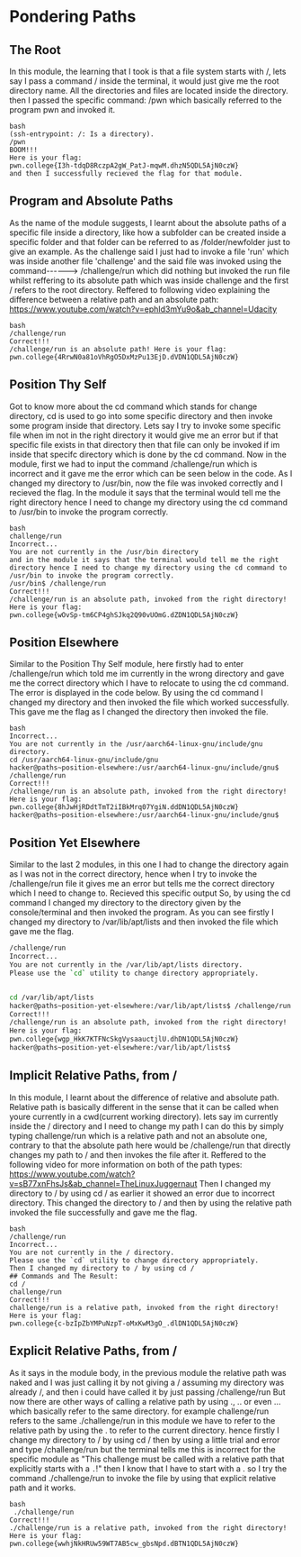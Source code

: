 # Pondering Paths
## The Root
In this module, the learning that I took is that a file system starts with /, lets say I pass a command / inside the terminal, it would just give me the root directory name.
All the directories and files are located inside the directory.
then I passed the specific command: /pwn which basically referred to the program pwn and invoked it.
~~~
bash
(ssh-entrypoint: /: Is a directory).
/pwn
BOOM!!!
Here is your flag:
pwn.college{I3h-tdqD8RczpA2gW_PatJ-mqwM.dhzN5QDL5AjN0czW}
and then I successfully recieved the flag for that module.
~~~

## Program and Absolute Paths
As the name of the module suggests, I learnt about the absolute paths of a specific file inside a directory, like how a subfolder can be created inside a specific folder and that folder can be referred to as /folder/newfolder just to give an example.
As the challenge said I just had to invoke a file 'run' which was inside another file 'challenge' and the said file was invoked using the command------> /challenge/run which did nothing but invoked the run file whilst reffering to its absolute path which was inside challenge and the first / refers to the root directory.
Reffered to following video explaining the difference between a relative path and an absolute path: https://www.youtube.com/watch?v=ephId3mYu9o&ab_channel=Udacity
~~~
bash
/challenge/run
Correct!!!
/challenge/run is an absolute path! Here is your flag:
pwn.college{4RrwN0a81oVhRgO5DxMzPu13EjD.dVDN1QDL5AjN0czW}
~~~

## Position Thy Self
Got to know more about the cd command which stands for change directory, cd is used to go into some specific directory and then invoke some program inside that directory.
Lets say I try to invoke some specific file when im not in the right directory it would give me an error but if that specific file exists in that directory then that file can only be invoked if im inside that specifc directory which is done by the cd command.
Now in the module, first we had to input the command /challenge/run which is incorrect and it gave me the error which can be seen below in the code. 
As I changed my directory to /usr/bin, now the file was invoked correctly and I recieved the flag.
In the module it says that the terminal would tell me the right directory hence I need to change my directory using the cd command to /usr/bin to invoke the program correctly.
~~~
bash
challenge/run
Incorrect...
You are not currently in the /usr/bin directory
and in the module it says that the terminal would tell me the right directory hence I need to change my directory using the cd command to /usr/bin to invoke the program correctly.
/usr/bin$ /challenge/run
Correct!!!
/challenge/run is an absolute path, invoked from the right directory!
Here is your flag:
pwn.college{wOvSp-tm6CP4ghSJkq2Q90vUOmG.dZDN1QDL5AjN0czW}
~~~


## Position Elsewhere
Similar to the Position Thy Self module, here firstly had to enter /challenge/run which told me im currently in the wrong directory and gave me the correct directory which I have to relocate to using the cd command.
The error is displayed in the code below. By using the cd command I changed my directory and then invoked the file which worked successfully.
This gave me the flag as I changed the directory then invoked the file.
~~~
bash
Incorrect...
You are not currently in the /usr/aarch64-linux-gnu/include/gnu directory.
cd /usr/aarch64-linux-gnu/include/gnu
hacker@paths~position-elsewhere:/usr/aarch64-linux-gnu/include/gnu$ /challenge/run
Correct!!!
/challenge/run is an absolute path, invoked from the right directory!
Here is your flag:
pwn.college{8hJwHjRDdtTmT2iIBkMrq07YgiN.ddDN1QDL5AjN0czW}
hacker@paths~position-elsewhere:/usr/aarch64-linux-gnu/include/gnu$
~~~

## Position Yet Elsewhere
Similar to the last 2 modules, in this one I had to change the directory again as I was not in the correct directory, hence when I try to invoke the /challenge/run file it gives me an error but tells me the correct directory which I need to change to.
Recieved this specific output
So, by using the cd command I changed my directory to the directory given by the console/terminal and then invoked the program.
As you can see firstly I changed my directory to /var/lib/apt/lists and then invoked the file which gave me the flag.
~~~bash
/challenge/run
Incorrect...
You are not currently in the /var/lib/apt/lists directory.
Please use the `cd` utility to change directory appropriately.


cd /var/lib/apt/lists
hacker@paths~position-yet-elsewhere:/var/lib/apt/lists$ /challenge/run
Correct!!!
/challenge/run is an absolute path, invoked from the right directory!
Here is your flag:
pwn.college{wgp_HkK7KTFNcSkgVysaauctjlU.dhDN1QDL5AjN0czW}
hacker@paths~position-yet-elsewhere:/var/lib/apt/lists$

~~~

## Implicit Relative Paths, from /
In this module, I learnt about the difference of relative and absolute path. Relative path is basically different in the sense that it can be called when youre currently in a cwd(current working directory).
lets say im currently inside the / directory and I need to change my path I can do this by simply typing challenge/run which is a relative path and not an absolute one, contrary to that the absolute path here would be
/challenge/run that directly changes my path to / and then invokes the file after it.
Reffered to the following video for more information on both of the path types: https://www.youtube.com/watch?v=sB77xnFhsJs&ab_channel=TheLinuxJuggernaut
Then I changed my directory to / by using cd / as earlier it showed an error due to incorrect directory.
This changed the directory to / and then by using the relative path invoked the file successfully and gave me the flag.
~~~
bash
/challenge/run
Incorrect...
You are not currently in the / directory.
Please use the `cd` utility to change directory appropriately.
Then I changed my directory to / by using cd /
## Commands and The Result:
cd /
challenge/run
Correct!!!
challenge/run is a relative path, invoked from the right directory!
Here is your flag:
pwn.college{c-bzIpZbYMPuNzpT-oMxKwM3gO_.dlDN1QDL5AjN0czW}
~~~

## Explicit Relative Paths, from /
As it says in the module body, in the previous module the relative path was naked and I was just calling it by not giving a / assuming my directory was already /, and then i could have called it by just passing /challenge/run 
But now there are other ways of calling a relative path by using ., .. or even ... which basically refer to the same directory.
for example challenge/run refers to the same ./challenge/run
in this module we have to refer to the relative path by using the . to refer to the current directory.
hence firstly I change my directory to / by using cd / 
then by using a little trial and error and type /challenge/run but the terminal tells me this is incorrect for the specific module as "This challenge must be called with a relative path that explicitly starts with a `.`!"
then I know that I have to start with a . so I try the command ./challenge/run to invoke the file by using that explicit relative path and it works.
~~~
bash
 ./challenge/run
Correct!!!
./challenge/run is a relative path, invoked from the right directory!
Here is your flag:
pwn.college{wwhjNkHRUw59WT7AB5cw_gbsNpd.dBTN1QDL5AjN0czW}
~~~
